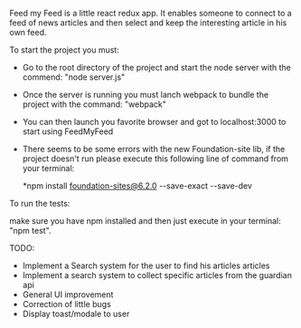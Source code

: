 Feed my Feed is a little react redux app.
It enables someone to connect to a feed of news articles and then select and keep the interesting article in his own feed.

To start the project you must:

- Go to the root directory of the project and start the node server with the commend: "node server.js"

- Once the server is running you must lanch webpack to bundle the project with the command: "webpack"

- You can then launch you favorite browser and got to localhost:3000 to start using FeedMyFeed

- There seems to be some errors with the new Foundation-site lib, if the project doesn't run please execute this following line of command from your terminal:

    *npm install foundation-sites@6.2.0 --save-exact --save-dev



To run the tests:

make sure you have npm installed and then just execute in your terminal: "npm test".

TODO:

- Implement a Search system for the user to find his articles articles
- Implement a search system to collect specific articles from the guardian api
- General UI improvement
- Correction of little bugs
- Display toast/modale to user


